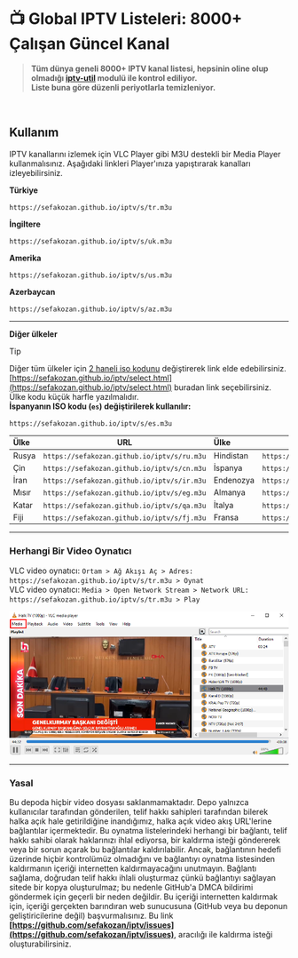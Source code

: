 # 📺 Global IPTV Listeleri: 8000+ Çalışan Güncel Kanal 

> **Tüm dünya geneli 8000+ IPTV kanal listesi, hepsinin oline olup olmadığı [iptv-util](https://github.com/sefakozan/iptv-util) modulü ile kontrol ediliyor.  
Liste buna göre düzenli periyotlarla temizleniyor.**

&nbsp;

## Kullanım
IPTV kanallarını izlemek için VLC Player gibi M3U destekli bir Media Player kullanmalısınız. Aşağıdaki linkleri Player'ınıza yapıştırarak kanalları izleyebilirsiniz.

**Türkiye**
```
https://sefakozan.github.io/iptv/s/tr.m3u
```
**İngiltere**
```
https://sefakozan.github.io/iptv/s/uk.m3u
```
**Amerika**
```
https://sefakozan.github.io/iptv/s/us.m3u
```
**Azerbaycan**
```
https://sefakozan.github.io/iptv/s/az.m3u
```

---

**Diğer ülkeler**

> [!TIP]  
> Diğer tüm ülkeler için [2 haneli iso kodunu](https://www.iban.com/country-codes) değiştirerek link elde edebilirsiniz. 
> [https://sefakozan.github.io/iptv/select.html](https://sefakozan.github.io/iptv/select.html) buradan link seçebilirsiniz.  
> Ülke kodu küçük harfle yazılmalıdır.  
> **İspanyanın ISO kodu (`es`) değiştirilerek kullanılır:**
>```text
>https://sefakozan.github.io/iptv/s/es.m3u
>```


| Ülke | URL | Ülke | URL |
|:-|:-:|:-|:-:|
|Rusya|`https://sefakozan.github.io/iptv/s/ru.m3u`|Hindistan|`https://sefakozan.github.io/iptv/s/in.m3u`|
|Çin  |`https://sefakozan.github.io/iptv/s/cn.m3u`|İspanya  |`https://sefakozan.github.io/iptv/s/es.m3u`|
|İran |`https://sefakozan.github.io/iptv/s/ir.m3u`|Endenozya|`https://sefakozan.github.io/iptv/s/id.m3u`|
|Mısır|`https://sefakozan.github.io/iptv/s/eg.m3u`|Almanya  |`https://sefakozan.github.io/iptv/s/de.m3u`|
|Katar|`https://sefakozan.github.io/iptv/s/qa.m3u`|İtalya   |`https://sefakozan.github.io/iptv/s/it.m3u`|
|Fiji |`https://sefakozan.github.io/iptv/s/fj.m3u`|Fransa   |`https://sefakozan.github.io/iptv/s/fr.m3u`|

---

### Herhangi Bir Video Oynatıcı
VLC video oynatıcı: ```Ortam > Ağ Akışı Aç > Adres: https://sefakozan.github.io/iptv/s/tr.m3u > Oynat```  
VLC video oynatıcı: ```Media > Open Network Stream > Network URL: https://sefakozan.github.io/iptv/s/tr.m3u > Play```

![vlc](docs/assets/vlc.png)

---

### Yasal
Bu depoda hiçbir video dosyası saklanmamaktadır. Depo yalnızca kullanıcılar tarafından gönderilen, telif hakkı sahipleri tarafından bilerek halka açık hale getirildiğine inandığımız, halka açık video akış URL'lerine bağlantılar içermektedir. Bu oynatma listelerindeki herhangi bir bağlantı, telif hakkı sahibi olarak haklarınızı ihlal ediyorsa, bir kaldırma isteği göndererek veya bir sorun açarak bu bağlantılar kaldırılabilir. Ancak, bağlantının hedefi üzerinde hiçbir kontrolümüz olmadığını ve bağlantıyı oynatma listesinden kaldırmanın içeriği internetten kaldırmayacağını unutmayın. Bağlantı sağlama, doğrudan telif hakkı ihlali oluşturmaz çünkü bağlantıyı sağlayan sitede bir kopya oluşturulmaz; bu nedenle GitHub'a DMCA bildirimi göndermek için geçerli bir neden değildir. Bu içeriği internetten kaldırmak için, içeriği gerçekten barındıran web sunucusuna (GitHub veya bu deponun geliştiricilerine değil) başvurmalısınız. Bu link **[https://github.com/sefakozan/iptv/issues](https://github.com/sefakozan/iptv/issues)**, aracılığı ile kaldırma isteği oluşturabilirsiniz.